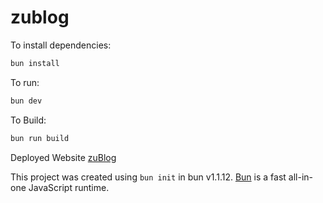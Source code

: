 # zublog

To install dependencies:

```bash
bun install
```

To run:

```bash
bun dev
```

To Build:

```bash
bun run build
```

Deployed Website [zuBlog](https://zublog-kn48.onrender.com/)

This project was created using `bun init` in bun v1.1.12. [Bun](https://bun.sh) is a fast all-in-one JavaScript runtime.
